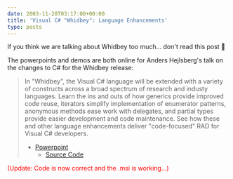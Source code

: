 ```yaml
---
date: 2003-11-28T03:17:00+00:00
title: 'Visual C# "Whidbey": Language Enhancements'
type: posts
---
```

If you think we are talking about Whidbey too much... don't read this post 🙂

The powerpoints and demos are both online for Anders Hejlsberg's talk on the changes to C# for the Whidbey release:

> In "Whidbey", the Visual C# language will be extended with a variety of constructs across a broad spectrum of research and industy languages. Learn the ins and outs of how generics provide improved code reuse, iterators simplify implementation of enumerator patterns, anonymous methods ease work with delegates, and partial types provide easier development and code maintenance. See how these and other language enhancements deliver "code-focused" RAD for Visual C# developers.
>
>   * [Powerpoint](https://download.microsoft.com/download/1/1/b/11b54b37-7b64-4f06-ad6a-d7ba081bf1d0/TLS320.ppt)
>       * [Source Code](https://download.microsoft.com/download/2/4/e/24eb8c6c-22f0-4d14-bfb9-ef97e8adc544/TLS320.msi)

<font color="#ff0000">(Update: Code is now correct and the .msi is working...)
